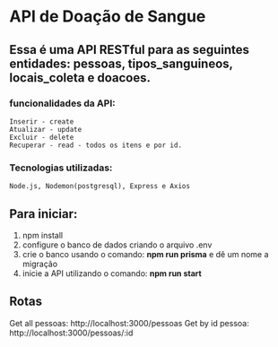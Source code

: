 # API de Doação de Sangue

## Essa é uma API RESTful para as seguintes entidades: pessoas, tipos_sanguineos, locais_coleta e doacoes.

### funcionalidades da API: 
    Inserir - create
    Atualizar - update
    Excluir - delete
    Recuperar - read - todos os itens e por id.
    
### Tecnologias utilizadas:
    Node.js, Nodemon(postgresql), Express e Axios
    
## Para iniciar:
   1. npm install
   2. configure o banco de dados criando o arquivo .env
   3. crie o banco usando o comando: **npm run prisma** e dê um nome a migração
   4. inicie a API utilizando o comando: **npm run start**

## Rotas 
  Get all pessoas: http://localhost:3000/pessoas
  Get by id pessoa: http://localhost:3000/pessoas/:id
